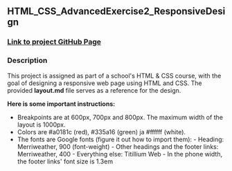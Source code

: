 ## HTML_CSS_AdvancedExercise2_ResponsiveDesign

### [Link to project GitHub Page](https://elenacoder.github.io/html-css-advanced-exercise2-responsive-design/)

### Description
This project is assigned as part of a school's HTML & CSS course, with the goal of designing a responsive web page using HTML and CSS. The provided **layout.md** file serves as a reference for the design.

**Here is some important instructions:**
 - Breakpoints are at 600px, 700px and 800px. The maximum width of the layout is 1000px.
 - Colors are #a0181c (red), #335a16 (green) ja #ffffff (white).
 - The fonts are Google fonts (figure it out how to import them):
       - Heading: Merriweather, 900 (font-weight)
       - Other headings and the footer links: Merriweather, 400
       - Everything else: Titillium Web
       - In the phone width, the footer links' font size is 1.3em